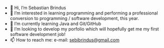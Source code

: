 - 👋 Hi, I’m Sebastian Brindus
- 👀 I’m interested in learning programming and performing a professional conversion to programming / software development, this year.
- 🌱 I’m currently learning Java and Git/GitHub
- 💞️ I’m looking to develop my porfolio which will hopefully get me my first software development job!
- 📫 How to reach me: e-mail: sebibrindus@gmail.com

<!---
sebibrindus/sebibrindus is a ✨ special ✨ repository because its `README.md` (this file) appears on your GitHub profile.
You can click the Preview link to take a look at your changes.
--->
